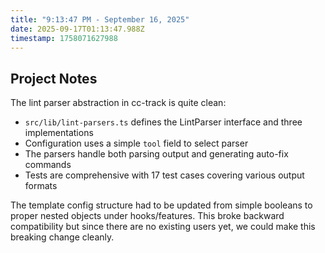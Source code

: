 ```yaml
---
title: "9:13:47 PM - September 16, 2025"
date: 2025-09-17T01:13:47.988Z
timestamp: 1758071627988
---
```


## Project Notes

The lint parser abstraction in cc-track is quite clean:
- `src/lib/lint-parsers.ts` defines the LintParser interface and three implementations
- Configuration uses a simple `tool` field to select parser
- The parsers handle both parsing output and generating auto-fix commands
- Tests are comprehensive with 17 test cases covering various output formats

The template config structure had to be updated from simple booleans to proper nested objects under hooks/features. This broke backward compatibility but since there are no existing users yet, we could make this breaking change cleanly.
